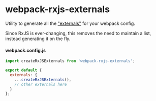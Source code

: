 # webpack-rxjs-externals

Utility to generate all the ["externals"](https://webpack.js.org/configuration/externals/#externals) for your webpack config.

Since RxJS is ever-changing, this removes the need to maintain a list, instead generating it on the fly.

#### webpack.config.js

```js
import createRxJSExternals from 'webpack-rxjs-externals';

export default {
  externals: {
    ...createRxJSExternals(),
    // other externals here
  }
};
```
